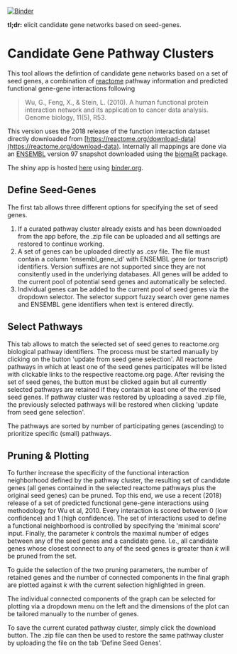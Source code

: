 [![Binder](https://mybinder.org/badge_logo.svg)](https://mybinder.org/v2/gh/kkmann/pathway-curation-tool/master?urlpath=shiny/)

**tl;dr:** elicit candidate gene networks based on seed-genes.

# Candidate Gene Pathway Clusters

This tool allows the defintion of candidate gene networks based on a set of 
seed genes, a combination of [reactome](https://reactome.org/) pathway
information and predicted functional gene-gene interactions following

> Wu, G., Feng, X., & Stein, L. (2010). A human functional protein interaction network and its application to cancer data analysis. Genome biology, 11(5), R53.

This version uses the 2018 release of the function interaction dataset directly
downloaded from [https://reactome.org/download-data](https://reactome.org/download-data).
Internally all mappings are done via an [ENSEMBL](https://www.ensembl.org/index.html)
version 97 snapshot downloaded using the [biomaRt](https://bioconductor.org/packages/release/bioc/html/biomaRt.html) package.

The shiny app is hosted [here](https://mybinder.org/v2/gh/kkmann/pathway-curation-tool/master?urlpath=shiny/)
using [binder.org](https://mybinder.org/).


## Define Seed-Genes

The first tab allows three different options for specifying the set of 
seed genes.

1. If a curated pathway cluster already exists and has been downloaded from the
app before, the .zip file can be uploaded and all settings are restored to 
continue working.
2. A set of genes can be uploaded directly as .csv file. The file must contain a
column 'ensembl_gene_id' with ENSEMBL gene (or transcript) identifiers.
Version suffixes are not supported since they are not consitently used in the
underlying databases.
All genes will be added to the current pool of potential seed genes and 
automatically be selected.
3. Individual genes can be added to the current pool of seed genes via the 
dropdown selector. 
The selector support fuzzy search over gene names and ENSEMBL gene identifiers when text is entered directly.


## Select Pathways

This tab allows to match the selected set of seed genes to reactome.org
biological pathway identifiers. 
The process must be started manually by clicking on the button 
'update from seed gene selection'.
All reactome pathways in which at least one of the seed genes participates 
will be listed with clickable links to the respective reactome.org page.
After revising the set of seed genes, the button must be clicked again but 
all currently selected pathways are retained if they contain at least one of
the revised seed genes.
If pathway cluster was restored by uploading a saved .zip file, 
the previously selected pathways will be restored when clicking 
'update from seed gene selection'.

The pathways are sorted by number of participating genes (ascending) to
prioritize specific (small) pathways.


## Pruning & Plotting

To further increase the specificity of the functional interaction neighborhood
defined by the pathway cluster, 
the resulting set of candidate genes (all genes contained in the selected
reactome pathways plus the original seed genes)
can be pruned.
Top this end, we use a recent (2018) release of a set of predicted functional 
gene-gene interactions using methodology for Wu et al, 2010.
Every interaction is scored between 0 (low confidence) and 1 (high confidence).
The set of interactions used to define a functional neighborhood is controlled by
specifying the 'minimal score' input.
Finally, the parameter 
$k$ 
controls the maximal number of edges between any
of the seed genes and a candidate gene.
I.e., all candidate genes whose closest connect to any of the seed genes is greater
than 
$k$ 
will be pruned from the set.

To guide the selection of the two pruning parameters, 
the number of retained genes and the number of connected components in the
final graph are plotted against 
$k$ 
with the current selection highlighted in 
green.

The individual connected components of the graph can be selected for plotting
via a dropdown menu on the left and the dimensions of the plot can be tailored 
manually to the number of genes. 

To save the current curated pathway cluster, simply click the download button.
The .zip file can then be used to restore the same pathway cluster by uploading
the file on the tab 'Define Seed Genes'.
